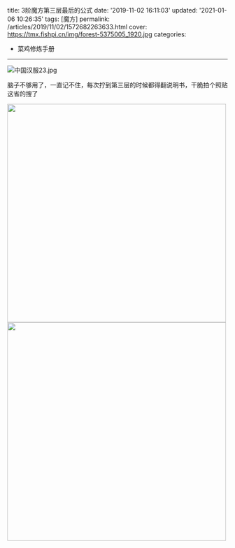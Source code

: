 title: 3阶魔方第三层最后的公式
date: '2019-11-02 16:11:03'
updated: '2021-01-06 10:26:35'
tags: [魔方]
permalink: /articles/2019/11/02/1572682263633.html
cover: https://tmx.fishpi.cn/img/forest-5375005_1920.jpg
categories: 
- 菜鸡修炼手册

---
![中国汉服23.jpg](https://tmx.fishpi.cn/img/forest-5375005_1920.jpg)

脑子不够用了，一直记不住，每次拧到第三层的时候都得翻说明书，干脆拍个照贴这省的搜了

<img src=https://tmx.fishpi.cn/img/xJg_IMG20191102160414-64e4f5ae.jpg style="width: 500px;">


<img src=https://tmx.fishpi.cn/img/r6L_IMG20191102160335-49fef537.jpg style="width: 500px;">

